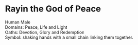 # Rayin the God of Peace
Human Male  
Domains: Peace, Life and Light  
Oaths: Devotion, Glory and Redemption  
Symbol: shaking hands with a small chain linking them together. 